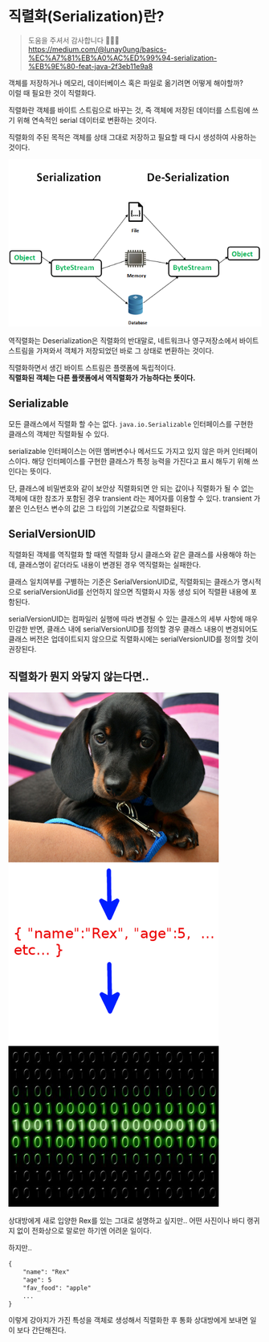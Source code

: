 # 직렬화(Serialization)란?

> 도움을 주셔서 감사합니다 🙇🏻‍♂️  
> https://medium.com/@lunay0ung/basics-%EC%A7%81%EB%A0%AC%ED%99%94-serialization-%EB%9E%80-feat-java-2f3eb11e9a8

객체를 저장하거나 메모리, 데이터베이스 혹은 파일로 옮기려면 어떻게 해야할까?  
이럴 때 필요한 것이 직렬화다.

직렬화란 객체를 바이트 스트림으로 바꾸는 것, 즉 객체에 저장된 데이터를 스트림에 쓰기 위해 연속적인 serial 데이터로 변환하는 것이다.

직렬화의 주된 목적은 객체를 상태 그대로 저장하고 필요할 때 다시 생성하여 사용하는 것이다.

<img src ="../../img/serialization.png">

역직렬화는 Deserialization은 직렬화의 반대말로, 네트워크나 영구저장소에서 바이트 스트림을 가져와서 객체가 저장되었던 바로 그 상태로 변환하는 것이다.

직렬화하면서 생긴 바이트 스트림은 플랫폼에 독립적이다.  
**직렬화된 객체는 다른 플랫폼에서 역직렬화가 가능하다는 뜻이다.**

## Serializable
모든 클래스에서 직렬화 할 수는 없다. `java.io.Serializable` 인터페이스를 구현한 클래스의 객체만 직렬화될 수 있다.

serializable 인터페이스는 어떤 멤버변수나 메서드도 가지고 있지 않은 마커 인터페이스이다. 해당 인터페이스를 구현한 클래스가 특정 능력을 가진다고 표시 해두기 위해 쓰인다는 뜻이다.

단, 클래스에 비밀번호와 같이 보안상 직렬화되면 안 되는 값이나 직렬화가 될 수 없는 객체에 대한 참조가 포함된 경우 transient 라는 제어자를 이용할 수 있다. transient 가 붙은 인스턴스 변수의 값은 그 타입의 기본값으로 직렬화된다.

## SerialVersionUID
직렬화된 객체를 역직렬화 할 때엔 직렬화 당시 클래스와 같은 클래스를 사용해야 하는데, 클래스명이 같더라도 내용이 변경된 경우 역직렬화는 실패한다.

클래스 일치여부를 구별하는 기준은 SerialVersionUID로, 직렬화되는 클래스가 명시적으로 serialVersionUid를 선언하지 않으면 직렬화시 자동 생성 되어 직렬환 내용에 포함된다.

serialVersionUID는 컴파일러 실행에 따라 변경될 수 있는 클래스의 세부 사항에 매우 민감한 반면, 클래스 내에 serialVersionUID를 정의할 경우 클래스 내용이 변경되어도 클래스 버전은 업데이트되지 않으므로 직렬화시에는 serialVersionUID를 정의할 것이 권장된다.

## 직렬화가 뭔지 와닿지 않는다면.. 

<img src="../../img/Serialization-example.png">

상대방에게 새로 입양한 Rex를 있는 그대로 설명하고 싶지만..
어떤 사진이나 바디 랭귀지 없이 전화상으로 말로만 하기엔 어려운 일이다.

하지만..  
```
{
    "name": "Rex"
    "age": 5
    "fav_food": "apple"
    ...
}
```

이렇게 강아지가 가진 특성을 객체로 생성해서 직렬화한 후 통화 상대방에게 보내면 일이 보다 간단해진다.  